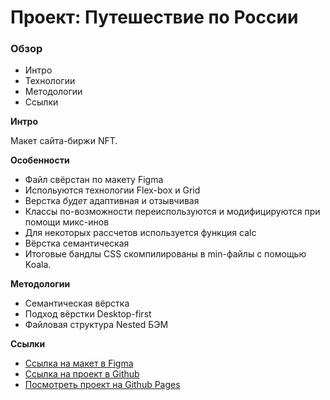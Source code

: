# Проект: Путешествие по России

### Обзор

- Интро
- Технологии
- Методологии
- Ссылки

**Интро**

Макет сайта-биржи NFT.

**Особенности**

- Файл свёрстан по макету Figma
- Испольуются технологии Flex-box и Grid
- Верстка *будет* адаптивная и отзывчивая
- Классы по-возможности переиспользуются и модифицируются при помощи микс-инов
- Для некоторых рассчетов используется функция calc
- Вёрстка семантическая
- Итоговые бандлы CSS скомпилированы в min-файлы с помощью Koala.

**Методологии**

- Семантическая вёрстка
- Подход вёрстки Desktop-first
- Файловая структура Nested БЭМ

**Ссылки**

- [Ссылка на макет в Figma](https://www.figma.com/file/xxfxHsM5TqAYxAoN1mU3Nw/NFT-Marketplace-Template-(Community)?type=design&t=m3bYPFe3AKLqbNaL-0)
- [Ссылка на проект в Github](https://github.com/ivan-lev/nft-marketplace/)
- [Посмотреть проект на Github Pages](https://ivan-lev.github.io/nft-marketplace/)
